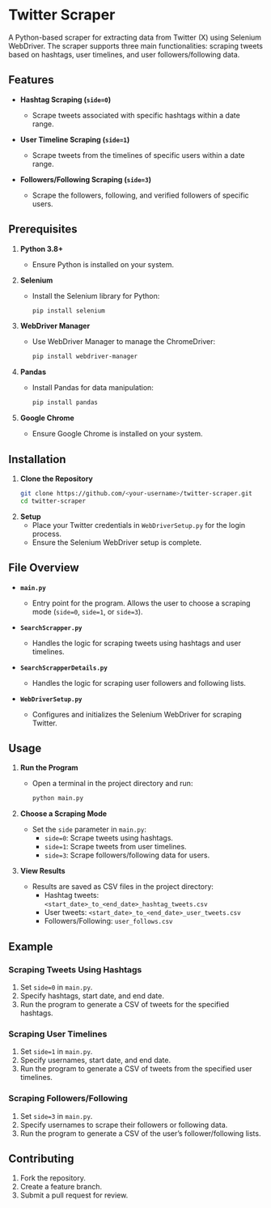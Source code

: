 # Twitter Scraper

A Python-based scraper for extracting data from Twitter (X) using Selenium WebDriver. The scraper supports three main functionalities: scraping tweets based on hashtags, user timelines, and user followers/following data.

## Features

- **Hashtag Scraping (`side=0`)**
  - Scrape tweets associated with specific hashtags within a date range.
  
- **User Timeline Scraping (`side=1`)**
  - Scrape tweets from the timelines of specific users within a date range.
  
- **Followers/Following Scraping (`side=3`)**
  - Scrape the followers, following, and verified followers of specific users.

## Prerequisites

1. **Python 3.8+**
   - Ensure Python is installed on your system.
   
2. **Selenium**
   - Install the Selenium library for Python:
     ```bash
     pip install selenium
     ```

3. **WebDriver Manager**
   - Use WebDriver Manager to manage the ChromeDriver:
     ```bash
     pip install webdriver-manager
     ```

4. **Pandas**
   - Install Pandas for data manipulation:
     ```bash
     pip install pandas
     ```

5. **Google Chrome**
   - Ensure Google Chrome is installed on your system.

## Installation

1. **Clone the Repository**
   ```bash
   git clone https://github.com/<your-username>/twitter-scraper.git
   cd twitter-scraper

2. **Setup**
   - Place your Twitter credentials in `WebDriverSetup.py` for the login process.
   - Ensure the Selenium WebDriver setup is complete.

## File Overview

- **`main.py`**
  - Entry point for the program. Allows the user to choose a scraping mode (`side=0`, `side=1`, or `side=3`).

- **`SearchScrapper.py`**
  - Handles the logic for scraping tweets using hashtags and user timelines.

- **`SearchScrapperDetails.py`**
  - Handles the logic for scraping user followers and following lists.

- **`WebDriverSetup.py`**
  - Configures and initializes the Selenium WebDriver for scraping Twitter.

## Usage

1. **Run the Program**
   - Open a terminal in the project directory and run:
     ```bash
     python main.py
     ```

2. **Choose a Scraping Mode**
   - Set the `side` parameter in `main.py`:
     - `side=0`: Scrape tweets using hashtags.
     - `side=1`: Scrape tweets from user timelines.
     - `side=3`: Scrape followers/following data for users.

3. **View Results**
   - Results are saved as CSV files in the project directory:
     - Hashtag tweets: `<start_date>_to_<end_date>_hashtag_tweets.csv`
     - User tweets: `<start_date>_to_<end_date>_user_tweets.csv`
     - Followers/Following: `user_follows.csv`

## Example

### Scraping Tweets Using Hashtags
1. Set `side=0` in `main.py`.
2. Specify hashtags, start date, and end date.
3. Run the program to generate a CSV of tweets for the specified hashtags.

### Scraping User Timelines
1. Set `side=1` in `main.py`.
2. Specify usernames, start date, and end date.
3. Run the program to generate a CSV of tweets from the specified user timelines.

### Scraping Followers/Following
1. Set `side=3` in `main.py`.
2. Specify usernames to scrape their followers or following data.
3. Run the program to generate a CSV of the user’s follower/following lists.

## Contributing

1. Fork the repository.
2. Create a feature branch.
3. Submit a pull request for review.
